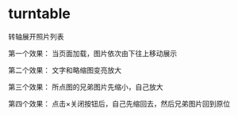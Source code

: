 # turntable
转轴展开照片列表

第一个效果：
当页面加载，图片依次由下往上移动展示

第二个效果：
文字和略缩图变亮放大

第三个效果：
所点图的兄弟图片先缩小，自己放大

第四个效果：
点击×关闭按钮后，自己先缩回去，然后兄弟图片回到原位